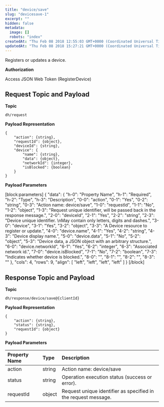 ```yaml
---
title: "device/save"
slug: "devicesave-1"
excerpt: ""
hidden: false
metadata: 
  image: []
  robots: "index"
createdAt: "Thu Feb 08 2018 12:55:03 GMT+0000 (Coordinated Universal Time)"
updatedAt: "Thu Feb 08 2018 15:27:21 GMT+0000 (Coordinated Universal Time)"
---
```

Registers or updates a device.

**Authorization**

Access JSON Web Token (RegisterDevice)

## Request Topic and Payload

**Topic**

```text
dh/request
```

**Payload Representation**

```text
{
    "action": {string},
    "requestId": {object},
    "deviceId": {string},
    "device": {
        "name": {string},
        "data": {object},
        "networkId": {integer},
        "isBlocked": {boolean}
    }
}
```

**Payload Parameters**

[block:parameters]
{
  "data": {
    "h-0": "Property Name",
    "h-1": "Required",
    "h-2": "Type",
    "h-3": "Description",
    "0-0": "action",
    "0-1": "Yes",
    "0-2": "string",
    "0-3": "Action name: device/save",
    "1-0": "requestId",
    "1-1": "No",
    "1-2": "object",
    "1-3": "Request unique identifier, will be passed back in the response message.",
    "2-0": "deviceId",
    "2-1": "Yes",
    "2-2": "string",
    "2-3": "Device unique identifier.  \nMay contain only letters, digits and dashes.",
    "3-0": "device",
    "3-1": "Yes",
    "3-2": "object",
    "3-3": "A Device resource to register or update.",
    "4-0": "device.name",
    "4-1": "Yes",
    "4-2": "string",
    "4-3": "Device display name.",
    "5-0": "device.data",
    "5-1": "No",
    "5-2": "object",
    "5-3": "Device data, a JSON object with an arbitrary structure.",
    "6-0": "device.networkId",
    "6-1": "Yes",
    "6-2": "integer",
    "6-3": "Associated network id.",
    "7-0": "device.isBlocked",
    "7-1": "No",
    "7-2": "boolean",
    "7-3": "Indicates whether device is blocked.",
    "8-0": "",
    "8-1": "",
    "8-2": "",
    "8-3": ""
  },
  "cols": 4,
  "rows": 9,
  "align": [
    "left",
    "left",
    "left",
    "left"
  ]
}
[/block]


## Response Topic and Payload

**Topic**

```text
dh/response/device/save@{clientId}
```

**Payload Representation**

```text
{
    "action": {string},
    "status": {string},
    "requestId": {object}
}
```

**Payload Parameters**

| Property Name | Type   | Description                                                    |
| :------------ | :----- | :------------------------------------------------------------- |
| action        | string | Action name: device/save                                       |
| status        | string | Operation execution status (success or error).                 |
| requestId     | object | Request unique identifier as specified in the request message. |
